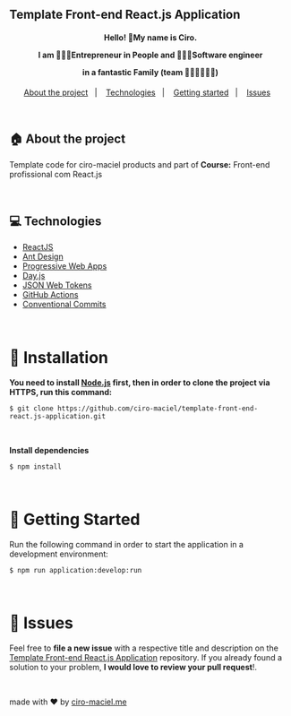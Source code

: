 ## Template Front-end React.js Application

<h4 align="center">
Hello! 👋My name is Ciro.

I am 👨🏽‍🏫Entrepreneur in People and 👨🏽‍💻Software engineer 

in a fantastic Family (team 👨🏽👩🏻👦🏻)
</h4>

<p align="center">
  <a href="#house-about-the-project">About the project</a>&nbsp;&nbsp;&nbsp;|&nbsp;&nbsp;&nbsp;
  <a href="#computer-technologies">Technologies</a>&nbsp;&nbsp;&nbsp;|&nbsp;&nbsp;&nbsp;
  <a href="#construction_worker-installation">Getting started</a>&nbsp;&nbsp;&nbsp;|&nbsp;&nbsp;&nbsp;
  <a href="#bug-issues">Issues</a>&nbsp;&nbsp;&nbsp;
</p>

<br>

## :house: About the project

Template code for ciro-maciel products and part of **Course:** Front-end profissional com React.js

<br>

## :computer: Technologies

- [ReactJS](https://reactjs.org/)
- [Ant Design](https://github.com/ant-design/ant-design/)
- [Progressive Web Apps](https://web.dev/progressive-web-apps)
- [Day.js](https://github.com/iamkun/dayjs)
- [JSON Web Tokens](https://jwt.io/)
- [GitHub Actions](https://docs.github.com/en/actions)
- [Conventional Commits](https://www.conventionalcommits.org/en/)

<br>

# :construction_worker: Installation

**You need to install [Node.js](https://nodejs.org/en/download/) first, then in order to clone the project via HTTPS, run this command:**

```$ git clone https://github.com/ciro-maciel/template-front-end-react.js-application.git```

<br>

**Install dependencies**

```$ npm install```

<br>

# :runner: Getting Started

Run the following command in order to start the application in a development environment:

```$ npm run application:develop:run```

<br>


# :bug: Issues

Feel free to **file a new issue** with a respective title and description on the [Template Front-end React.js Application](https://github.com/ciro-maciel/template-front-end-react.js-application/issues) repository. If you already found a solution to your problem, **I would love to review your pull request**!.

<br>


made with ❤️ by [ciro-maciel.me](https://ciro-maciel.me/)
